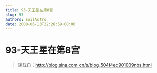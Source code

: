 ```yaml
---
title: 93-天王星在第8宫
slug: 93
authors: soilAstro
date: 2008-06-13T22:26:59+08:00
---
```

# 93-天王星在第8宫

> 转载自：http://blog.sina.com.cn/s/blog_504f4ec901009nbs.html


  